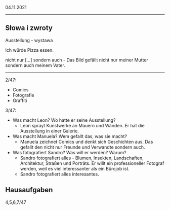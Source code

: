 04.11.2021

---

## Słowa i zwroty

Ausstellung - wystawa

Ich würde Pizza essen.

nicht nur [...] sondern auch - Das Bild gefällt nicht nur meiner Mutter sondern auch meinem Vater.

---

2/47:

- Comics
- Fotografie
- Graffiti

3/47:

- Was macht Leon? Wo hatte er seine Ausstellung?
  - Leon sprayt Kunstwerke an Mauern und Wänden. Er hat die Ausstellung in einer Galerie.
- Was macht Manuela? Wem gefallt das, was sie macht?
  - Manuela zeichnet Comics und denkt sich Geschichten aus. Das gefallt den nicht nur Freunde und Verwandte sondern auch.
- Was fotografiert Sandro? Was will er werden? Warum?
  - Sandro fotografiert alles - Blumen, Insekten, Landschaften, Architektur, Straßen und Porträts. Er willt ein professioneller Fotograf werden, weil es viel interessanter als ein Bürojob ist.
  - Sandro fotografiert alles interesantes.

## Hausaufgaben

4,5,6,7/47

